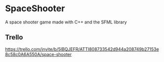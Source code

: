 # SpaceShooter
A space shooter game made with C++ and the SFML library

## Trello
https://trello.com/invite/b/5lBQJEFR/ATTI808733542d944a208749b27153e8c58c0A6A550A/space-shooter
